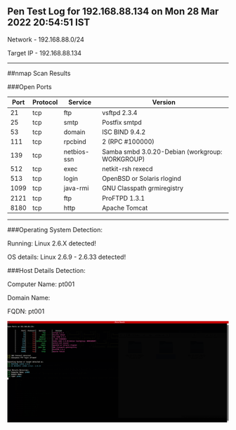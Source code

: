 
Pen Test Log for 192.168.88.134 on Mon 28 Mar 2022 20:54:51 IST
---

Network - 192.168.88.0/24

Target IP - 192.168.88.134


---

##nmap Scan Results

###Open Ports

| Port | Protocol | Service | Version |
| ---- | -------- | ------- | ------- |
| 21 | tcp | ftp | vsftpd 2.3.4  |
| 25 | tcp | smtp | Postfix smtpd  |
| 53 | tcp | domain | ISC BIND 9.4.2  |
| 111 | tcp | rpcbind | 2 (RPC #100000)  |
| 139 | tcp | netbios-ssn | Samba smbd 3.0.20-Debian (workgroup: WORKGROUP)  |
| 512 | tcp | exec | netkit-rsh rexecd  |
| 513 | tcp | login | OpenBSD or Solaris rlogind  |
| 1099 | tcp | java-rmi | GNU Classpath grmiregistry  |
| 2121 | tcp | ftp | ProFTPD 1.3.1  |
| 8180 | tcp | http | Apache Tomcat  |


---



###Operating System Detection: 

Running: Linux 2.6.X detected!

OS details: Linux 2.6.9 - 2.6.33 detected!

###Host Details Detection: 

Computer Name: pt001 

Domain Name:  

FQDN: pt001 


![nmap Scan Results](./Mar-28-2022_205451-192.168.88.134-images/nmap_scan_results.png)
